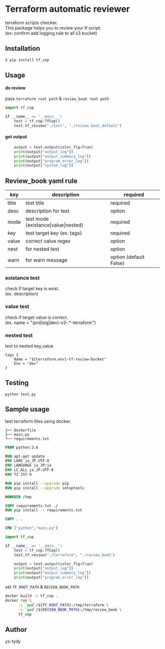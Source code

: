 # Terraform automatic reviewer

terraform scripts checker.<br>
This package helps you to review your tf script.<br>
(ex: confirm add logging rule to all s3 bucket)


## Installation

```bash
$ pip install tf_cop
```


## Usage
#### do review
pass `terraform root path` & `review_book root path`

```python
import tf_cop

if __name__ == '__main__':
    test = tf_cop.TfCop()
    test.tf_review("./test", "./review_book_default")
```

#### get output

```python
    output = test.output(color_flg=True)
    print(output["output_log"])
    print(output["output_summary_log"])
    print(output["program_error_log"])
    print(output["system_log"])
```

## Review_book yaml rule

|key  |description  |required|
|---|---|---|
|title  |test title|required|
|desc  |description for test|option|
|mode|test mode (existance\|value\|nested)|required|
|key|test target key (ex. tags)|required|
|value|correct value regex|option|
|nest|for nested test|option|
|warn|for warn message|option (default False)|

### existance test
check if target key is exist.<br>
(ex. description)

### value test
check if target value is correct.<br>
(ex. name = "(prd|stg|dev)-s3-.*-terraform")

### nested test
test to nested key_value
```hcl
tags {
    Name = "${terraform.env}-tf-review-bucket"
    Env = "dev"
}
```

## Testing
`python test.py`

## Sample usage
test terraform files using docker.

```
├── Dockerfile
├── main.py
└── requirements.txt
```

```dockerfile
FROM python:3.6

RUN apt-get update
ENV LANG ja_JP.UTF-8
ENV LANGUAGE ja_JP:ja
ENV LC_ALL ja_JP.UTF-8
ENV TZ JST-9

RUN pip install --upgrade pip
RUN pip install --upgrade setuptools

WORKDIR /tmp

COPY requirements.txt ./
RUN pip install -r requirements.txt

COPY . .

CMD ["python","main.py"]
```


```python
import tf_cop

if __name__ == '__main__':
    test = tf_cop.TfCop()
    test.tf_review("./terraform", "./review_book")

    output = test.output(color_flg=True)
    print(output["output_log"])
    print(output["output_summary_log"])
    print(output["program_error_log"])
```

set `TF_ROOT_PATH` & `REVIEW_BOOK_PATH`

```bash
docker build -t tf_cop .
docker run \
      -v `pwd`/${TF_ROOT_PATH}:/tmp/terraform \
      -v `pwd`/${REVIEW_BOOK_PATH}:/tmp/review_book \
      tf_cop
```

## Author
ys-tydy
